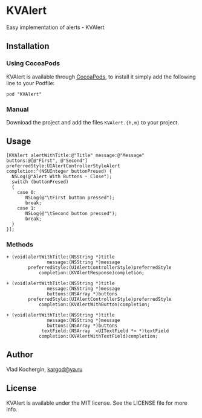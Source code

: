 # KVAlert
Easy implementation of alerts - KVAlert

## Installation

### Using CocoaPods

 KVAlert is available through [CocoaPods](http://cocoapods.org), to install 
 it simply add the following line to your Podfile:
 
    pod "KVAlert"
 
 ### Manual
 
  Download the project and add the files `KVAlert.{h,m}` to your project.

## Usage

    [KVAlert alertWithTitle:@"Title" message:@"Message" buttons:@[@"First", @"Second"] preferredStyle:UIAlertControllerStyleAlert 
    completion:^(NSUInteger buttonPresed) {
      NSLog(@"Alert With Buttons - Close");
      switch (buttonPresed) 
      {
        case 0:
           NSLog(@"\tFirst button pressed");
           break;
        case 1:
           NSLog(@"\tSecond button pressed");
           break;
      }
    }];
    
### Methods

    + (void)alertWithTitle:(NSString *)title 
                   message:(NSString *)message 
            preferredStyle:(UIAlertControllerStyle)preferredStyle  
                completion:(KVAlertResponse)completion;

    + (void)alertWithTitle:(NSString *)title 
                   message:(NSString *)message 
                   buttons:(NSArray *)buttons 
            preferredStyle:(UIAlertControllerStyle)preferredStyle 
                completion:(KVAlertWithButton)completion;

    + (void)alertWithTitle:(NSString *)title 
                   message:(NSString *)message 
                   buttons:(NSArray *)buttons 
                 textField:(NSArray  <UITextField *> *)textField 
                completion:(KVAlertWithTextField)completion;
  
## Author

 Vlad Kochergin, kargod@ya.ru
 
## License
 
 KVAlert is available under the MIT license. See the LICENSE file for more info.
